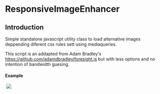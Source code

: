ResponsiveImageEnhancer
=======================

## Introduction
Simple standalone javascript utility class to load alternative images deppending diferent css rules sett using mediaqueries.

This script is an addapted from Adam Bradley's https://github.com/adamdbradley/foresight.js but with less options and no intention of bandwidth guesing.

#### Example
<style>
  @media only screen and (max-width: 38em) {
    .jsImageEnhancer { 
      font-family: ' image-set( url({directory}{filename}.{ext}) 1x,
      url({directory}{filename}@2x.{ext}) 2x ) '; }
  }

  @media only screen and (min-width: 38em) and (max-width: 50em) {
    .jsImageEnhancer { font-family: ' image-set( url({directory}small/{filename}.{ext}) 1x,
    url({directory}small/{filename}@2x.{ext}) 2x ) '; }
  }

  @media only screen and (min-width: 50em) and (max-width: 64em) {
    .jsImageEnhancer { font-family: ' image-set( url({directory}medium/{filename}.{ext}) 1x,
    url({directory}medium/{filename}@2x.{ext}) 2x ) '; }
  }

  @media only screen and (min-width: 64em) {
    .jsImageEnhancer { font-family: ' image-set( url({directory}large/{filename}.{ext}) 1x,
    url({directory}large/{filename}@2x.{ext}) 2x ) '; }
  } 
</style>
<img data-src="path/to/my-image.jpg" class="jsImageEnhancer"/>
<noscript>
  <!-- Falback for non js users -->
  <img src="path/to/my-image.jpg"/>
</noscript>

<script>
  var iEnhancer = new ImageEnhancer();

  // make sure we also load images in ajax snipets
  $(document).ajaxComplete(function() { enhancer.load(); });
</script> 
